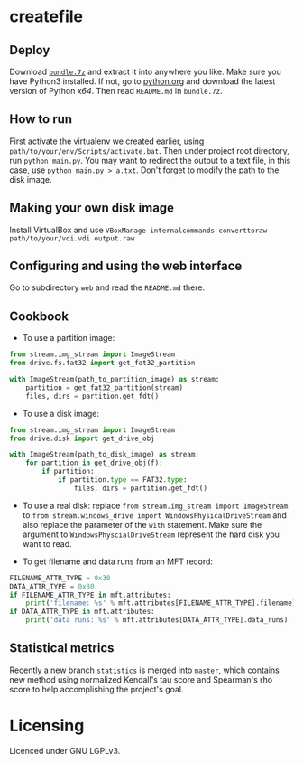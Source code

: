 
createfile
====

Deploy
----
Download [`bundle.7z`](https://www.dropbox.com/s/gxdtzjc49tkzf2i/bundle.7z )
and extract it into anywhere you like.
Make sure you have Python3 installed. If not, go to
[python.org](https://www.python.org/ ) and download the latest version of
Python *x64*.
Then read `README.md` in `bundle.7z`.

How to run
----
First activate the virtualenv we created earlier, using
`path/to/your/env/Scripts/activate.bat`.
Then under project root directory, run `python main.py`. You may want
to redirect the output to a text file, in this case, use
`python main.py > a.txt`.
Don't forget to modify the path to the disk image.

Making your own disk image
----
Install VirtualBox and use
`VBoxManage internalcommands converttoraw path/to/your/vdi.vdi output.raw`

Configuring and using the web interface
----
Go to subdirectory `web` and read the `README.md` there.

Cookbook
----
* To use a partition image:
```python
from stream.img_stream import ImageStream
from drive.fs.fat32 import get_fat32_partition

with ImageStream(path_to_partition_image) as stream:
    partition = get_fat32_partition(stream)
    files, dirs = partition.get_fdt()
```
* To use a disk image:
```python
from stream.img_stream import ImageStream
from drive.disk import get_drive_obj

with ImageStream(path_to_disk_image) as stream:
    for partition in get_drive_obj(f):
        if partition:
            if partition.type == FAT32.type:
                files, dirs = partition.get_fdt()
```

* To use a real disk: replace `from stream.img_stream import ImageStream` to
`from stream.windows_drive import WindowsPhysicalDriveStream` and also replace
the parameter of the `with` statement. Make sure the argument to
`WindowsPhyscialDriveStream` represent the hard disk you want to read.

* To get filename and data runs from an MFT record:
```python
FILENAME_ATTR_TYPE = 0x30
DATA_ATTR_TYPE = 0x80
if FILENAME_ATTR_TYPE in mft.attributes:
    print('filename: %s' % mft.attributes[FILENAME_ATTR_TYPE].filename)
if DATA_ATTR_TYPE in mft.attributes:
    print('data runs: %s' % mft.attributes[DATA_ATTR_TYPE].data_runs)
```

Statistical metrics
----
Recently a new branch `statistics` is merged into `master`, which contains
new method using normalized Kendall's tau score and Spearman's rho score to
help accomplishing the project's goal.

Licensing
====

Licenced under GNU LGPLv3.

